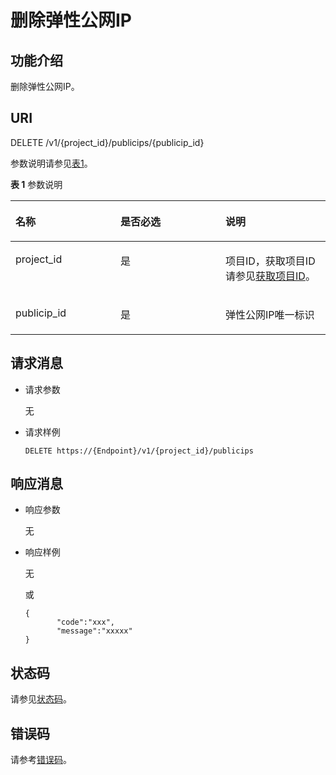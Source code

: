 # 删除弹性公网IP<a name="eip_api_0005"></a>

## 功能介绍<a name="zh-cn_topic_0201534180_section21768161"></a>

删除弹性公网IP。

## URI<a name="zh-cn_topic_0201534180_section61695723"></a>

DELETE /v1/\{project\_id\}/publicips/\{publicip\_id\}

参数说明请参见[表1](#zh-cn_topic_0201534180_table45251091)。

**表 1**  参数说明

<a name="zh-cn_topic_0201534180_table45251091"></a>
<table><thead align="left"><tr id="zh-cn_topic_0201534180_row25040094"><th class="cellrowborder" valign="top" width="33.33333333333333%" id="mcps1.2.4.1.1"><p id="zh-cn_topic_0201534180_p14981763"><a name="zh-cn_topic_0201534180_p14981763"></a><a name="zh-cn_topic_0201534180_p14981763"></a>名称</p>
</th>
<th class="cellrowborder" valign="top" width="33.33333333333333%" id="mcps1.2.4.1.2"><p id="zh-cn_topic_0201534180_p5563313"><a name="zh-cn_topic_0201534180_p5563313"></a><a name="zh-cn_topic_0201534180_p5563313"></a>是否必选</p>
</th>
<th class="cellrowborder" valign="top" width="33.33333333333333%" id="mcps1.2.4.1.3"><p id="zh-cn_topic_0201534180_p47975183"><a name="zh-cn_topic_0201534180_p47975183"></a><a name="zh-cn_topic_0201534180_p47975183"></a>说明</p>
</th>
</tr>
</thead>
<tbody><tr id="zh-cn_topic_0201534180_row60784581"><td class="cellrowborder" valign="top" width="33.33333333333333%" headers="mcps1.2.4.1.1 "><p id="zh-cn_topic_0201534180_p24604028"><a name="zh-cn_topic_0201534180_p24604028"></a><a name="zh-cn_topic_0201534180_p24604028"></a>project_id</p>
</td>
<td class="cellrowborder" valign="top" width="33.33333333333333%" headers="mcps1.2.4.1.2 "><p id="zh-cn_topic_0201534180_p46769243"><a name="zh-cn_topic_0201534180_p46769243"></a><a name="zh-cn_topic_0201534180_p46769243"></a>是</p>
</td>
<td class="cellrowborder" valign="top" width="33.33333333333333%" headers="mcps1.2.4.1.3 "><p id="zh-cn_topic_0201534180_p10487112"><a name="zh-cn_topic_0201534180_p10487112"></a><a name="zh-cn_topic_0201534180_p10487112"></a>项目ID，获取项目ID请参见<a href="获取项目ID.md#eip_api06_0004">获取项目ID</a>。</p>
</td>
</tr>
<tr id="zh-cn_topic_0201534180_row3475817"><td class="cellrowborder" valign="top" width="33.33333333333333%" headers="mcps1.2.4.1.1 "><p id="zh-cn_topic_0201534180_p13105749"><a name="zh-cn_topic_0201534180_p13105749"></a><a name="zh-cn_topic_0201534180_p13105749"></a>publicip_id</p>
</td>
<td class="cellrowborder" valign="top" width="33.33333333333333%" headers="mcps1.2.4.1.2 "><p id="zh-cn_topic_0201534180_p54932709"><a name="zh-cn_topic_0201534180_p54932709"></a><a name="zh-cn_topic_0201534180_p54932709"></a>是</p>
</td>
<td class="cellrowborder" valign="top" width="33.33333333333333%" headers="mcps1.2.4.1.3 "><p id="zh-cn_topic_0201534180_p20364417"><a name="zh-cn_topic_0201534180_p20364417"></a><a name="zh-cn_topic_0201534180_p20364417"></a>弹性公网IP唯一标识</p>
</td>
</tr>
</tbody>
</table>

## 请求消息<a name="zh-cn_topic_0201534180_section18390601"></a>

-   请求参数

    无

-   请求样例

    ```
    DELETE https://{Endpoint}/v1/{project_id}/publicips
    ```


## 响应消息<a name="zh-cn_topic_0201534180_section31297682"></a>

-   响应参数

    无

-   响应样例

    无

    或

    ```
    {
           "code":"xxx",
           "message":"xxxxx"
    }
    ```


## 状态码<a name="zh-cn_topic_0201534180_section31981619"></a>

请参见[状态码](状态码.md#eip_api05_0001)。

## 错误码<a name="zh-cn_topic_0201534180_section85821649202813"></a>

请参考[错误码](错误码.md)。

